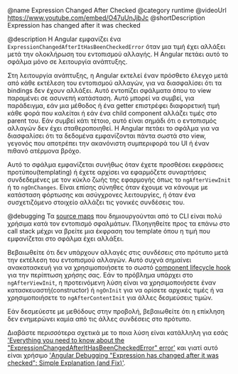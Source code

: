 @name Expression Changed After Checked
@category runtime
@videoUrl https://www.youtube.com/embed/O47uUnJjbJc
@shortDescription Expression has changed after it was checked

@description
Η Angular εμφανίζει ένα `ExpressionChangedAfterItHasBeenCheckedError` όταν μια τιμή έχει αλλάξει μετά την ολοκλήρωση του εντοπισμού αλλαγής. Η Angular πετάει αυτό το σφάλμα μόνο σε λειτουργία ανάπτυξης.

Στη λειτουργία ανάπτυξης, η Angular εκτελεί έναν πρόσθετο έλεγχο μετά από κάθε εκτέλεση του εντοπισμού αλλαγών, για να διασφαλίσει ότι τα bindings δεν έχουν αλλάξει. Αυτό εντοπίζει σφάλματα όπου το view παραμένει σε ασυνεπή κατάσταση. Αυτό μπορεί να συμβεί, για παράδειγμα, εάν μια μέθοδος ή ένα getter επιστρέφει διαφορετική τιμή κάθε φορά που καλείται ή εάν ένα child component αλλάζει τιμές στο parent του. Εάν συμβεί κάτι τέτοιο, αυτό είναι σημάδι ότι ο εντοπισμός αλλαγών δεν έχει σταθεροποιηθεί. Η Angular πετάει το σφάλμα για να διασφαλίσει ότι τα δεδομένα εμφανίζονται πάντα σωστά στο view, γεγονός που αποτρέπει την ακανόνιστη συμπεριφορά του UI ή έναν πιθανό ατέρμονα βρόχο.

Αυτό το σφάλμα εμφανίζεται συνήθως όταν έχετε προσθέσει εκφράσεις προτύπου(templating) ή έχετε αρχίσει να εφαρμόζετε συναρτήσεις συνδεδεμένες με τον κύκλο ζωής της εφαρμογής όπως το `ngAfterViewInit` ή το `ngOnChanges`. Είναι επίσης σύνηθες όταν έχουμε να κάνουμε με κατάσταση φόρτωσης και ασύγχρονες λειτουργίες, ή όταν ένα συσχετιζόμενο στοιχείο αλλάζει τις γονικές συνδέσεις του.

@debugging
Τα [source maps](https://developer.mozilla.org/en-US/docs/Tools/Debugger/How_to/Use_a_source_map)
που δημιουργούνται από το CLI είναι πολύ χρήσιμα κατά τον εντοπισμό σφαλμάτων. Πλοηγηθείτε προς τα επάνω στο call stack μέχρι να βρείτε μια έκφραση του template όπου η τιμή που εμφανίζεται στο σφάλμα έχει αλλάξει.

Βεβαιωθείτε ότι δεν υπάρχουν αλλαγές στις συνδέσεις στο πρότυπο μετά την εκτέλεση του εντοπισμού αλλαγών. Αυτό συχνά σημαίνει ανακατασκευή για να χρησιμοποιήσετε το σωστό [component lifecycle hook](guide/lifecycle-hooks) για την περίπτωση χρήσης σας. Εάν το πρόβλημα υπάρχει στο `ngAfterViewInit`, η προτεινόμενη λύση είναι να χρησιμοποιήσετε έναν κατασκευαστή(constructor) ή `ngOnInit` για να ορίσετε αρχικές τιμές ή να χρησιμοποιήσετε το `ngAfterContentInit` για άλλες δεσμεύσεις τιμών.

Εάν δεσμεύεστε με μεθόδους στην προβολή, βεβαιωθείτε ότι η επίκληση δεν ενημερώνει καμία από τις άλλες συνδέσεις στο πρότυπο.

Διαβάστε περισσότερα σχετικά με το ποια λύση είναι κατάλληλη για εσάς ['Everything you need to know about the "ExpressionChangedAfterItHasBeenCheckedError" error'](https://indepth.dev/posts/1001/everything-you-need-to-know-about-the-expressionchangedafterithasbeencheckederror-error) και γιατί αυτό είναι χρήσιμο ['Angular Debugging "Expression has changed after it was checked": Simple Explanation (and Fix)'](https://blog.angular-university.io/angular-debugging/).
